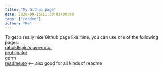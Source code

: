 ```yaml
---
title: "My Github page"
date: 2020-09-15T11:30:03+00:00
tags: ["readme"]
author: "Me"
---
```


To get a really nice Github page like mine, you can use one of the following pages: <br>
[rahuldkjain's generator](https://rahuldkjain.github.io/gh-profile-readme-generator/)
<br>
[profilinator](https://profilinator.rishav.dev/)
<br>
[gprm](https://gprm.itsvg.in/)
<br>
[readme.so](https://readme.so/) <-- also good for all kinds of readme
